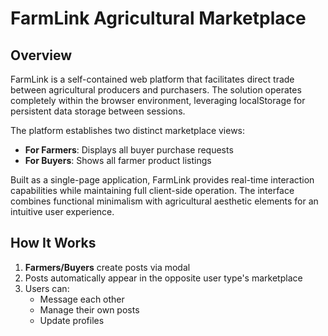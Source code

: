 # FarmLink Agricultural Marketplace

## Overview
FarmLink is a self-contained web platform that facilitates direct trade between agricultural producers and purchasers. The solution operates completely within the browser environment, leveraging localStorage for persistent data storage between sessions.

The platform establishes two distinct marketplace views:
- **For Farmers**: Displays all buyer purchase requests
- **For Buyers**: Shows all farmer product listings

Built as a single-page application, FarmLink provides real-time interaction capabilities while maintaining full client-side operation. The interface combines functional minimalism with agricultural aesthetic elements for an intuitive user experience.

## How It Works
1. **Farmers/Buyers** create posts via modal
2. Posts automatically appear in the opposite user type's marketplace
3. Users can:
   - Message each other
   - Manage their own posts
   - Update profiles
